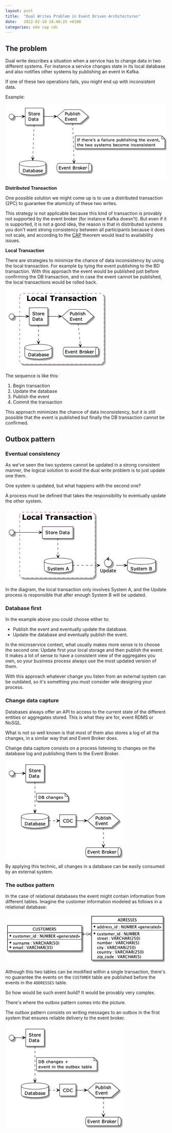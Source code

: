 ```yaml
---
layout: post
title:  "Dual Writes Problem in Event Driven Architectures"
date:   2022-02-10 18:40:25 +0100
categories: eda cap cdc
---
```


## The problem

Dual write describes a situation when a service has to change data in two different systems. 
For instance a service changes state in its local database and also notifies other systems by publishing an event in Kafka.

If one of these two operations fails, you might end up with inconsistent data.

Example:

![Dual write problem](/assets/img/2022-02-10-dual-writes-problem-in-eda/dual-write-problem.png)

**Distributed Transaction**

One possible solution we might come up is to use a distributed transaction (2PC) to guarantee the atomicity of these two writes.

This strategy is not applicable because this kind of transaction is provably not supported by the event broker (for instance 
Kafka doesn't). But even if it is supported, it is not a good idea, the reason is that in distributed systems you 
don't want strong consistency between all participants because it does not scale, and according to the [CAP](https://en.wikipedia.org/wiki/CAP_theorem) 
theorem would lead to availability issues.


**Local Transaction**

There are strategies to minimize the chance of data inconsistency by using the local transaction. For example by tying 
the event publishing to the BD transaction. With this approach the event would be published just before confirming the 
DB transaction, and in case the event cannot be published, the local transactions would be rolled back.

![Dual write local transaction](/assets/img/2022-02-10-dual-writes-problem-in-eda/dual-write-local-transaction.png)

The sequence is like this:

1. Begin transaction
2. Update the database
3. Publish the event
4. Commit the transaction

This approach minimizes the chance of data inconsistency, but it is still possible that the event is published but finally the
DB transaction cannot be confirmed.

## Outbox pattern

### Eventual consistency

As we've seen the two systems cannot be updated in a strong consistent manner, the logical solution to avoid the dual 
write problem is to just update one them.

One system is updated, but what happens with the second one?

A process must be defined that takes the responsibility to eventually update the other system.

![Dual write eventually consistent](/assets/img/2022-02-10-dual-writes-problem-in-eda/dual-write-eventually-consistent.png)

In the diagram, the local transaction only involves System A, and the Update process is responsible 
that after enough System B will be updated.

### Database first

In the example above you could choose either to:
* Publish the event and eventually update the database.
* Update the database and eventually publish the event.

In the microservice context, what usually makes more sense is to choose the second one: Update first your local storage
and then publish the event. It makes a lot of sense to have a consistent view of the aggregates you own, so your business
process always use the most updated version of them.

With this approach whatever change you listen from an external system can be outdated, so it's something you must consider
wile designing your process.

### Change data capture

Databases always offer an API to access to the current state of the different entities or aggregates stored.
This is what they are for, event RDMS or NoSQL.

What is not so well known is that most of them also stores a log of all tha changes, in a similar way that and Event Broker does.

Change data capture consists on a process listening to changes on the database log and publishing them to the Event Broker.

![Dual write cdc](/assets/img/2022-02-10-dual-writes-problem-in-eda/dual-write-cdc.png)

By applying this technic, all changes in a database can be easily consumed by an external system.

### The outbox pattern

In the case of relational databases the event might contain information from different tables.
Imagine the customer information modeled as follows in a relational database:

![Customer Data Model](/assets/img/2022-02-10-dual-writes-problem-in-eda/customer_data_model.png)

Although this two tables can be modified within a single transaction, there's no guarantee the events on the `CUSTOMER` 
table are published before the events in the `ADDRESSES` table.

So how would be such event build? It would be provably very complex.

There's where the outbox pattern comes into the picture.

The outbox pattern consists on writing messages to an outbox in the first system that ensures reliable delivery to the 
event broker.

![Dual write outbox](/assets/img/2022-02-10-dual-writes-problem-in-eda/dual-write-outbox.png)